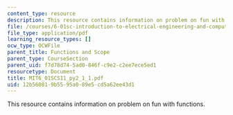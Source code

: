 ```yaml
---
content_type: resource
description: This resource contains information on problem on fun with functions.
file: /courses/6-01sc-introduction-to-electrical-engineering-and-computer-science-i-spring-2011/12b560819b5595a089e5cd5a62ee43d1_MIT6_01SCS11_py2_1_1.pdf
file_type: application/pdf
learning_resource_types: []
ocw_type: OCWFile
parent_title: Functions and Scope
parent_type: CourseSection
parent_uid: f7d78d74-5ad0-846f-c9e2-c2ee7ece5ed1
resourcetype: Document
title: MIT6_01SCS11_py2_1_1.pdf
uid: 12b56081-9b55-95a0-89e5-cd5a62ee43d1
---
```

This resource contains information on problem on fun with functions.

